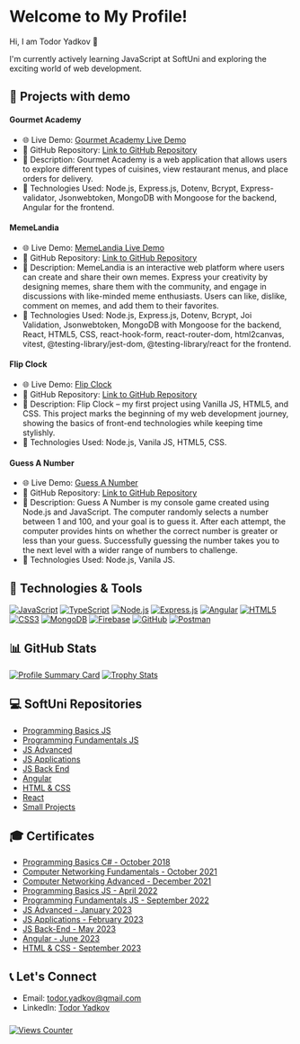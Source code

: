 # Welcome to My Profile!

Hi, I am Todor Yadkov 👋

I'm currently actively learning JavaScript at SoftUni and exploring the exciting world of web development.

## 🌟 Projects with demo

#### Gourmet Academy
- 🌐 Live Demo: [Gourmet Academy Live Demo](https://gourmet-academy.netlify.app)
- 📂 GitHub Repository: [Link to GitHub Repository](https://github.com/TodorYadkov/SoftUni/tree/main/Angular-2023/Angular_course_project)
- 📝 Description: Gourmet Academy is a web application that allows users to explore different types of cuisines, view restaurant menus, and place orders for delivery.
- 🔧 Technologies Used: Node.js, Express.js, Dotenv, Bcrypt, Express-validator, Jsonwebtoken, MongoDB with Mongoose for the backend, Angular for the frontend.

#### MemeLandia
- 🌐 Live Demo: [MemeLandia Live Demo](https://memelandia.vercel.app/)
- 📂 GitHub Repository: [Link to GitHub Repository](https://github.com/TodorYadkov/Memelandia_App_React)
- 📝 Description: MemeLandia is an interactive web platform where users can create and share their own memes. Express your creativity by designing memes, share them with the community, and engage in discussions with like-minded meme enthusiasts. Users can like, dislike, comment on memes, and add them to their favorites.
- 🔧 Technologies Used: Node.js, Express.js, Dotenv, Bcrypt, Joi Validation, Jsonwebtoken, MongoDB with Mongoose for the backend, React, HTML5, CSS, react-hook-form, react-router-dom, html2canvas, vitest, @testing-library/jest-dom, @testing-library/react for the frontend.

#### Flip Clock
- 🌐 Live Demo: [Flip Clock](https://flip-clock-softuni.vercel.app/)
- 📂 GitHub Repository: [Link to GitHub Repository](https://github.com/TodorYadkov/SoftUni/tree/main/Small-Projects/Flip%20clock%20with%20JS%20CSS%20HTML)
- 📝 Description: Flip Clock – my first project using Vanilla JS, HTML5, and CSS. This project marks the beginning of my web development journey, showing the basics of front-end technologies while keeping time stylishly.
- 🔧 Technologies Used: Node.js, Vanila JS, HTML5, CSS.

#### Guess A Number
- 🌐 Live Demo: [Guess A Number](https://replit.com/@bhaveto/Guess-A-Number?v=1)
- 📂 GitHub Repository: [Link to GitHub Repository](https://github.com/TodorYadkov/SoftUni/tree/main/Small-Projects/Small-projects-from-my-studies-at-SoftUni/Guess%20The%20Number)
- 📝 Description: Guess A Number is my console game created using Node.js and JavaScript. The computer randomly selects a number between 1 and 100, and your goal is to guess it. After each attempt, the computer provides hints on whether the correct number is greater or less than your guess. Successfully guessing the number takes you to the next level with a wider range of numbers to challenge.
- 🔧 Technologies Used: Node.js, Vanila JS.

## 🔧 Technologies & Tools

[![JavaScript](https://skillicons.dev/icons?i=js&theme=dark)](https://developer.mozilla.org/en-US/docs/Web/JavaScript)
[![TypeScript](https://skillicons.dev/icons?i=ts&theme=dark)](https://www.typescriptlang.org/)
[![Node.js](https://skillicons.dev/icons?i=nodejs&theme=dark)](https://nodejs.org)
[![Express.js](https://skillicons.dev/icons?i=express&theme=dark)](https://expressjs.com/)
[![Angular](https://skillicons.dev/icons?i=angular&theme=dark)](https://angular.io/)
[![HTML5](https://skillicons.dev/icons?i=html&theme=dark)](https://developer.mozilla.org/en-US/docs/Web/HTML)
[![CSS3](https://skillicons.dev/icons?i=css&theme=dark)](https://developer.mozilla.org/en-US/docs/Web/CSS)
[![MongoDB](https://skillicons.dev/icons?i=mongodb&theme=dark)](https://www.mongodb.com/)
[![Firebase](https://skillicons.dev/icons?i=firebase&theme=dark)](https://firebase.google.com)
[![GitHub](https://skillicons.dev/icons?i=github&theme=dark)](https://github.com)
[![Postman](https://skillicons.dev/icons?i=postman&theme=dark)](https://www.postman.com)

## 📊 GitHub Stats

[![Profile Summary Card](https://github-profile-summary-cards.vercel.app/api/cards/profile-details?username=TodorYadkov&theme=github_dark)](https://github.com/alexandresanlim/Badges4-README.md-Profile)
[![Trophy Stats](https://github-profile-trophy.vercel.app/?username=TodorYadkov&theme=onedark)](https://github.com/alexandresanlim/Badges4-README.md-Profile)

## 💻 SoftUni Repositories

- [Programming Basics JS](https://github.com/TodorYadkov/SoftUni/tree/main/Programming-Basics-JavaScript-2022)
- [Programming Fundamentals JS](https://github.com/TodorYadkov/SoftUni/tree/main/Programming-Fundamentals-with-JavaScript-2022)
- [JS Advanced](https://github.com/TodorYadkov/SoftUni/tree/main/JS-Advanced-January-2023)
- [JS Applications](https://github.com/TodorYadkov/SoftUni/tree/main/JS-Applications-2023)
- [JS Back End](https://github.com/TodorYadkov/SoftUni/tree/main/JS-Back-End-2023)
- [Angular](https://github.com/TodorYadkov/SoftUni/tree/main/Angular-2023)
- [HTML & CSS](https://github.com/TodorYadkov/SoftUni/tree/main/HTML-CSS-2023)
- [React](https://github.com/TodorYadkov/Memelandia_App_React)
- [Small Projects](https://github.com/TodorYadkov/SoftUni/tree/main/Small-Projects)


## 🎓 Certificates

- [Programming Basics C# - October 2018](https://softuni.bg/certificates/details/60676/1dd82ea0)
- [Computer Networking Fundamentals - October 2021](https://softuni.bg/certificates/details/118948/2340c9ff)
- [Computer Networking Advanced - December 2021](https://softuni.bg/certificates/details/124120/ccccdc3b)
- [Programming Basics JS - April 2022](https://softuni.bg/certificates/details/133854/e41a7114)
- [Programming Fundamentals JS - September 2022](https://softuni.bg/certificates/details/149361/73ffdc3a)
- [JS Advanced - January 2023](https://softuni.bg/certificates/details/160070/87b07d45)
- [JS Applications - February 2023](https://softuni.bg/certificates/details/167750/55bf85eb)
- [JS Back-End - May 2023](https://softuni.bg/certificates/details/175182/41da4f57)
- [Angular - June 2023](https://softuni.bg/certificates/details/182940/6aeef9c2)
- [HTML & CSS - September 2023](https://softuni.bg/certificates/details/190717/557fb816)

## 📞 Let's Connect

- Email: todor.yadkov@gmail.com
- LinkedIn: [Todor Yadkov](https://www.linkedin.com/in/todor-yadkov-080150247)
###
[![Views Counter](https://komarev.com/ghpvc/?username=TodorYadkov&style=for-the-badge&color=blue&label=Profile+views)](https://github.com/antonkomarev/github-profile-views-counter)
